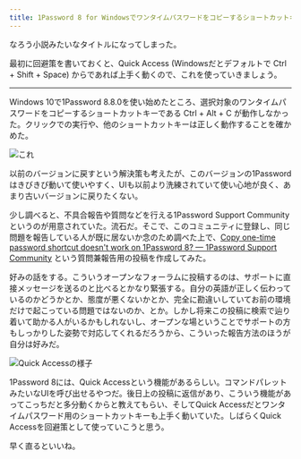 ```yaml
---
title: 1Password 8 for Windowsでワンタイムパスワードをコピーするショートカットキーが動かない件
---
```

なろう小説みたいなタイトルになってしまった。

最初に回避策を書いておくと、Quick Access (Windowsだとデフォルトで Ctrl + Shift + Space) からであれば上手く動くので、これを使っていきましょう。

* * *

Windows 10で1Password 8.8.0を使い始めたところ、選択対象のワンタイムパスワードをコピーするショートカットキーである Ctrl + Alt + C が動作しなかった。クリックでの実行や、他のショートカットキーは正しく動作することを確かめた。

![](https://lh3.googleusercontent.com/docs/ADP-6oExmLsf1jENkIbJ4zJk_KPMEh8yru1iFeulvfLczk5GH2DSrFFQnCW0YZg40XaK_zA9IKkhP-dn34VJgGc5OqeKG2ROZqW9yskhdMqVYpq8EmMaNXLQCPmwt2hmvHf1Gs_SaVzdY-Kl7KhxxgSpUXqFbHFIPOwPyu29QAUU6S7RlQCN8daaQ6Fee5oZ017GN-2xE8tj0S6SjJAKZbj84mgMiROQSbTi6WezkZrrJ0iO91Fe5F5NSWDg5tkaEtqkHRAQZn8CGrc-RSuDoMcG687Ep3vNE-0FIB7BMgtlOXbVQ-tEdVu972bozTyPQ3TfvTjY_U12k7dErOpnnUAzjC6PvatNwZZWcABzZMPT7ERmRMPsCGXg23lLaZ0hiljOoixJgKqzNE_XmTDRZmMoPy3tN093dfK0CtxWqaapjVOxYG0XFtkWr8UNScRzrvh2bBiznoQcq0BuXPtuEFNs0_N3GuyfN7yqbR8-O_UkcQp6Ve9Ft72pu7qGI3NgtJuHyWi3SgaSuuEGnIKZG67US-m21q1KFoVOK3cB5Dn0d95774mXbaIV2gXc-L785wjRuCudM524sHhNx0HObBj8FSbgUveS6k448Y7YzRt3AAd0bVLa-zZlDsQXZMz8w4IQb9bkLgPx4-zJpZpQbNMMm3IWqaL1RHBb7H39ol3_A7xh7pCgndrjpgMSSQJWdvyTbVl57W2T_3h-ivQfvCMsOXrJH2vFyg1gd0sj2wtlrkmUS3lQbIJRWRpoX0a2Brq5uvwwfMf8iq0J8xI5SwwVdSOX-nZw8z5-it7BjVl5nKFxkBDU0j3zvvHDztSkf8zh1wHvM99nwlD_7QsIVblqR7hbxARCYHrvMY4cxanyTXwJIn9x3QRD9Cmt0EvveHS3HO47V8PAZjnLwoPl05hQykj4kwygGLySBs9Uu9-gBUUwLTRSGGybs5ckUbpT8KfBMjbcewgfUXAZXTNFNK7kwpsgtoV7XLpYtOVUhlm-b6AEhnY2lcmBF_fkrtvTde0taJAgW3stSSjHYlkWdYLjZAwUSUJHsPCpFBOrt2DGYcKu63A189b0e9G4NUenLRk75JcDhHwofFEv8hN1h-9-1_O9OeSB4UgyAqX4-UPskQcL-uUEZTEXy2vdI_5WQvERQ2SqcWEhQ0FsXkqecDfqrxwYfNAjeXjvJbBxna6dsd81-1aNUwqFKujNSUKt-kmThoka8ltsjvoGNIpxr-HQBFzUfP7wv8CyvDY88vtyf-RNpDU_Ag "これ")

以前のバージョンに戻すという解決策も考えたが、このバージョンの1Passwordはきびきび動いて使いやすく、UIも以前より洗練されていて使い心地が良く、あまり古いバージョンに戻りたくない。

少し調べると、不具合報告や質問などを行える1Password Support Communityというのが用意されていた。流石だ。そこで、このコミュニティに登録し、同じ問題を報告している人が既に居ないか念のため調べた上で、[Copy one-time password shortcut doesn't work on 1Password 8? — 1Password Support Community](https://1password.community/discussion/comment/649927) という質問兼報告用の投稿を作成してみた。

好みの話をする。こういうオープンなフォーラムに投稿するのは、サポートに直接メッセージを送るのと比べるとかなり緊張する。自分の英語が正しく伝わっているのかどうかとか、態度が悪くないかとか、完全に勘違いしていてお前の環境だけで起こっている問題ではないのか、とか。しかし将来この投稿に検索で辿り着いて助かる人がいるかもしれないし、オープンな場ということでサポートの方もしっかりした姿勢で対応してくれるだろうから、こういった報告方法のほうが自分は好みだ。

![](https://lh3.googleusercontent.com/docs/ADP-6oEG5R2shn06unom4kW5LM-5YGV9K6ns2kgpVjo4jEnrdDu0qS4pVlWjXfkmpUfQbvRFzigE_VXH9iy59IzMg_G_l4NBrbdvRRJSFAXzY8k4wXN3HBLj7npK5nlvquVXYdFRfCIXbQQG_hAvIQSeVxRALMCY8D62ss9kU2JyJ8_w8KObGcmZVKy2sYkWva2IPt7esfGs-ZVZXeYtmeS-cgUJACZrfn8ZCzQbL3lwts3OxJEpcd-guI1i7Lh2raduBtGCnNlPUjyv1-33hv6gqGG5PLYzjQfOehUKw1JE0n7cYbKJJOCKKFl9tSnT69j-GbUmDr_NzBlOV3PSxohnl_fTMT35rZvs4rbdbeHWCQFUTKGQuqZeWU0BE1HBXKdZVMD7gQYyinAR7NO4k2ZxuA-5jNaB-P4Q20XpJza5BXdAk4gscPME2vz8E8RzAIwu7Jbhv2qJR40BXi9MDQ3sD_g8iJLq7lzQf9tC5hjot9C5mQ74Zcn_nA2uU0fZWmO_UwypIJId-3QLN_6u-XF84mrBMzeD9uwd2Tggw0JOQkk1akIbL7mbsghhOPtplR9-7QxhK4wtzs0tlppxrcT2EB7Ug-kldo9nDgadMJ2cjFtyGFFOh2CqDYxZ1bTrndqOLnZ4q5U0ucq95z3jbGIJD3WEsfzMD5aOrKhKCKhbRNQYQxsDdhFYBPoRLFQ9-trLFbLg_DCeRXic6C9JsnubCSy_ThGtD43IpY_424CgrVbL1B35GaaMagu7nMC6I5TkpwLebRp-C8eQn91SmMu74fBrqCASpmU8n7k2CJuOt1RFADfqqLTd3uOaXTckhc32WeUznNt9kPEJeX0zo_8hKnt7PoLQ_RGlFysg25ikkLRNv50y3TpJH9atcGJ8acSf92RJzn9_aWFZsJU91NIsMhc7EvasXhf73gUukObX_sq2nA_Bd-t7oehq-f3vPVpLiQdCmLu_jJGzJRFnL3nSFVWF_wXDhfZVptMZpAdPFcx9T9LOavP1Gf8jddn1MTR8DNo2vS9kYyUJJqX91g4pD2yanZsoJs5rEfvTeMFlbjzPh2e_X9_JkRj6LkHpceo1XzXuovNPFDG9XFcQhQnweNQNin4n6fH6_-362p4fMHk41TOZ5kCZoOemLDKwuRzqfUFZ33bdSxRcP0vM2ma6r_fv7_yD-H94ACMNSwgZoVo8ZTj2bvM3P8hzdQ2RP_u9WrxWtcft3e0Wsnr0pizhrtfTVAnwjBUZjyHbsxpeiMWAZ82otg "Quick Accessの様子")

1Password 8には、Quick Accessという機能があるらしい。コマンドパレットみたいなUIを呼び出せるやつだ。後日上の投稿に返信があり、こういう機能があってこっちだと多分動くからと教えてもらい、そしてQuick Accessだとワンタイムパスワード用のショートカットキーも上手く動いていた。しばらくQuick Accessを回避策として使っていこうと思う。

早く直るといいね。
